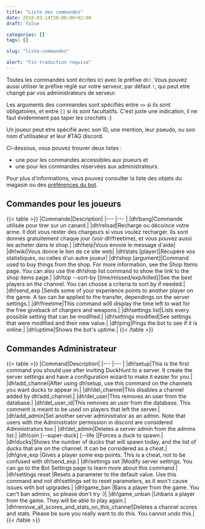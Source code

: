 ```yaml
---
title: "Liste des commandes"
date: 2018-03-14T20:00:00+02:00
draft: false

categories: []
tags: []

slug: "liste-commandes"

alert: "Fin traduction requise"
---
```


Toutes les commandes sont écrites ici avec le préfixe `dh!`.
Vous pouvez aussi utiliser le préfixe réglé sur votre serveur, par défaut `!`, qui peut etre changé par vos administrateurs de serveur.
 
Les arguments des commandes sont spécifiés entre `<>` si ils sont obligatoires, et entre `[]` si ils sont facultatifs.
C'est juste une indication, il ne faut évidemment pas taper les crochets :)
 
 
Un joueur peut etre spécifié avec son ID, une mention, leur pseudo, ou son nom d'utilisateur et leur #TAG discord.
 
Ci-dessous, vous pouvez trouver deux listes :
*   une pour les commandes accessibles aux joueurs et 
*   une pour les commandes réservées aux administrateurs.
 
 
Pour plus d'informations, vous pouvez consulter la liste des objets du magasin ou des [préférences du bot](https://duckhunt.me/fr/parametres/).

## Commandes pour les joueurs

{{< table >}}
|Commande|Description|
|--- |--- |
|dh!bang|Commande utilisée pour tirer sur un canard.|
|dh!reload|Recharge ou décoince votre arme. Il doit vous rester des chargeurs si vous voulez recharger. Ils sont donnés gratuitement chaque jour (voir dh!freetime), et vous pouvez aussi les acheter dans le shop.|
|dh!help|Vous envoie le message d'aide|
|dh!wiki|Vous donne le lien de ce site web|
|dh!stats [player]|Récupère vos statistiques, ou celles d'un autre joueur|
|dh!shop <item number> [argument]|Command used to buy things from the shop. For more information, see the Shop Items page. You can also use the dh!shop list command to show the link to the shop items page.|
|dh!top --sort-by [time/missed/exp/killed]|See the best players on the channel. You can choose a criteria to sort by if needed.|
|dh!send_exp <player> <amount>|Sends some of your experience points to another player on the game. A tax can be applied to the transfer, dependings on the server settings.|
|dh!freetime|This command willl display the time left to wait for the free giveback of chargers and weapons.|
|dh!settings list|Lists every possible setting that can be modified.|
|dh!settings modified|See settings that were modified and their new value.|
|dh!ping|Pings the bot to see if it is online.|
|dh!uptime|Shows the bot's uptime.|
{{< /table >}}


## Commandes Administrateur

{{< table >}}
|Command|Description|
|--- |--- |
|dh!setup|This is the first command you should use after inviting DuckHunt to a server. It create the server settings and have a configuration wizard to make it easier for you.|
|dh!add_channel|After using dh!setup, use this command on the channels you want ducks to appear in.|
|dh!del_channel|This disables a channel added by dh!add_channel.|
|dh!del_user|This removes an user from the database.|
|dh!del_user_id|This removes an user from the database. This comment is meant to be used on players that left the server.|
|dh!add_admin|Set another server administrator as an admin. Note that users with the Administrator permission in discord are considered Administrators too.|
|dh!del_admin|Deletes a server admin from the admins list.|
|dh!coin [--super-duck] [--life <life-points>]|Forces a duck to spawn.|
|dh!ducks|Shows the number of ducks that will spawn today, and the list of ducks that are on the channel. It can be considered as a cheat.|
|dh!give_exp <player> <amount>|Gives a player some exp points. This is a cheat, not to be confused with dh!send_exp.|
|dh!settings set <parameter> <value>|Modify server settings. You can go to the Bot Settings page to learn more about this command.|
|dh!settings reset <parameter>|Resets a parameter to the default value. Use this command and not dh!settings set to reset parameters, as it won't cause issues with bot upgrades.|
|dh!game_ban <player>|Bans a player from the game. You can't ban admins, so please don't try :)|
|dh!game_unban <player>|Unbans a player from the game. They will be able to play again.|
|dh!remove_all_scores_and_stats_on_this_channel|Deletes a channel scores and stats. Please be sure you really want to do this. You cannot undo this.|
{{< /table >}}
